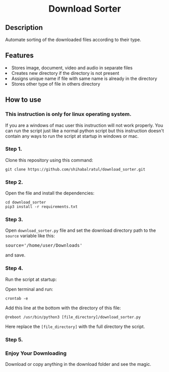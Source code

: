 <h1><center>Download Sorter</center></h1>

## Description
<p>Automate sorting of the downloaded files according to their type.</p>

## Features
<li>Stores image, document, video and audio in separate files</li>
<li>Creates new directory if the directory is not present</li>
<li>Assigns unique name if file with same name is already in the directory</li>
<li>Stores other type of file in others directory</li>

## How to use
###  This instruction is only for linux operating system. 
If you are a windows of mac user this instruction will not work properly. You can run the script just like a normal python script but this instruction doesn't contain any ways to run the script at startup in windows or mac. 
### Step 1.
Clone this repository using this command:
``` console
git clone https://github.com/shihabalratul/download_sorter.git
```
### Step 2.
Open the file and install the dependencies:
</br>
``` console
cd download_sorter
pip3 install -r requirements.txt
```

### Step 3.
Open <code>download_sorter.py</code> file and set the download directory path to the <code>source</code> variable like this:
<pre>source='/home/user/Downloads'</pre> and save.

### Step 4.
Run the script at startup:

Open terminal and run:
``` console
crontab -e
```
Add this line at the bottom with the directory of this file:
``` 
@reboot /usr/bin/python3 [file_directory]/download_sorter.py
```
Here replace the <code>[file_directory]</code> with the full directory the script.

### Step 5.
### Enjoy Your Downloading
Download or copy anything in the download folder and see the magic.
